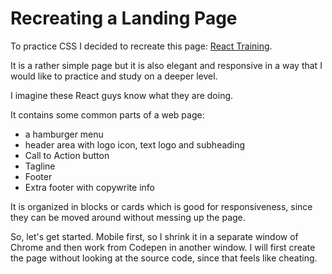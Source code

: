# Recreating a Landing Page

To practice CSS I decided to recreate this page: [React Training](https://reacttraining.com/courses//images/blue-fade.svg).

It is a rather simple page but it is also elegant and responsive in a way that I would like to practice
and study on a deeper level.

I imagine these React guys know what they are doing.

It contains some common parts of a web page:
+ a hamburger menu
+ header area with logo icon, text logo and subheading
+ Call to Action button
+ Tagline
+ Footer
+ Extra footer with copywrite info

It is organized in blocks or cards which is good for responsiveness, since they can be moved around
without messing up the page.

So, let's get started. Mobile first, so I shrink it in a separate window of Chrome and then work from Codepen
in another window. I will first create the page without looking at the source code, since that feels like cheating.

